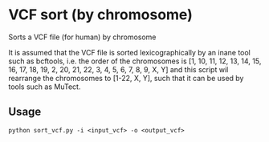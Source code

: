 # VCF sort (by chromosome)
Sorts a VCF file (for human) by chromosome

It is assumed that the VCF file is sorted lexicographically by an inane tool such as bcftools, i.e. the order of the chromosomes is [1, 10, 11, 12, 13, 14, 15, 16, 17, 18, 19, 2, 20, 21, 22, 3, 4, 5, 6, 7, 8, 9, X, Y] and this script wil rearrange the chromosomes to [1-22, X, Y], such that it can be used by tools such as MuTect.

## Usage

```
python sort_vcf.py -i <input_vcf> -o <output_vcf>
```
